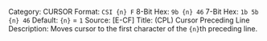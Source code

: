 Category: CURSOR
Format: `CSI {n} F`
8-Bit Hex: `9b {n} 46`
7-Bit Hex: `1b 5b {n} 46`
Default: `{n}` = `1`
Source: [E-CF]
Title: (CPL) Cursor Preceding Line
Description: Moves cursor to the first character of the `{n}`th preceding line.
